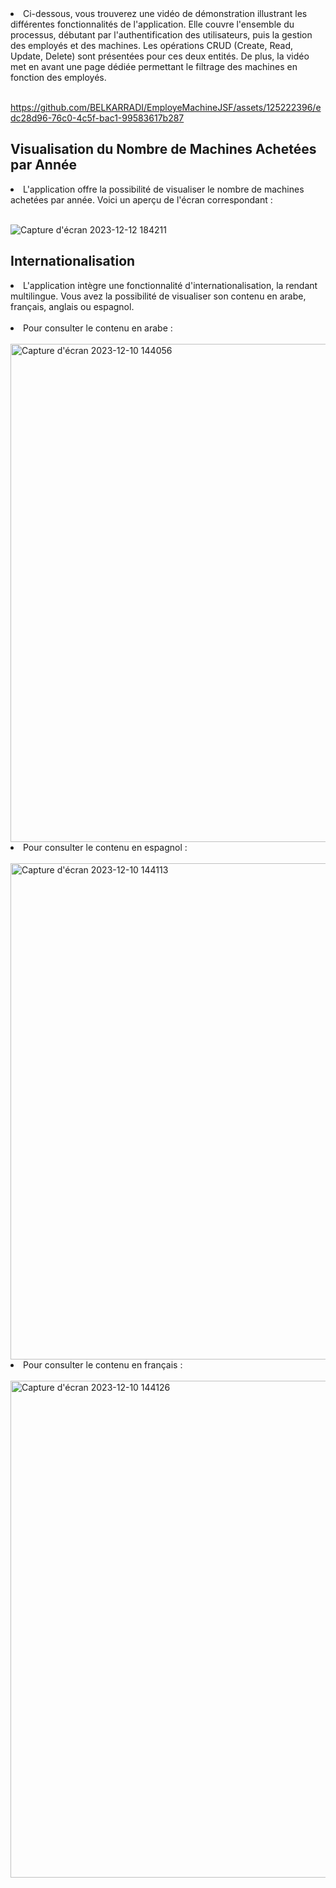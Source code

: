 <li>Ci-dessous, vous trouverez une vidéo de démonstration illustrant les différentes fonctionnalités de l'application. Elle couvre l'ensemble du processus, débutant par l'authentification des utilisateurs, puis la gestion des employés et des machines. Les opérations CRUD (Create, Read, Update, Delete) sont présentées pour ces deux entités. De plus, la vidéo met en avant une page dédiée permettant le filtrage des machines en fonction des employés.</li><br/>

https://github.com/BELKARRADI/EmployeMachineJSF/assets/125222396/edc28d96-76c0-4c5f-bac1-99583617b287
## Visualisation du Nombre de Machines Achetées par Année
<li>L'application offre la possibilité de visualiser le nombre de machines achetées par année. Voici un aperçu de l'écran correspondant :</li><br/>

![Capture d'écran 2023-12-12 184211](https://github.com/BELKARRADI/EmployeMachineJSF/assets/125222396/74aff7df-ca85-4dab-b36d-b2aa5367ea3a)


## Internationalisation
<li>L'application intègre une fonctionnalité d'internationalisation, la rendant multilingue. Vous avez la possibilité de visualiser son contenu en arabe, français, anglais ou espagnol.</li><br/>
<li>Pour consulter le contenu en arabe :</li><br/>
<img width="797" alt="Capture d'écran 2023-12-10 144056" src="https://github.com/BELKARRADI/EmployeMachineJSF/assets/125222396/24f86375-e089-4cda-90f4-985da053fb83"><br/>
<li>Pour consulter le contenu en espagnol :</li><br/>
<img width="794" alt="Capture d'écran 2023-12-10 144113" src="https://github.com/BELKARRADI/EmployeMachineJSF/assets/125222396/9cfea021-2611-425d-b32f-dfdce5b8cb21"><br/>
<li>Pour consulter le contenu en français :</li><br/>
<img width="795" alt="Capture d'écran 2023-12-10 144126" src="https://github.com/BELKARRADI/EmployeMachineJSF/assets/125222396/5df1f597-7cae-4826-8a5b-d9795462d78d"><br/>


